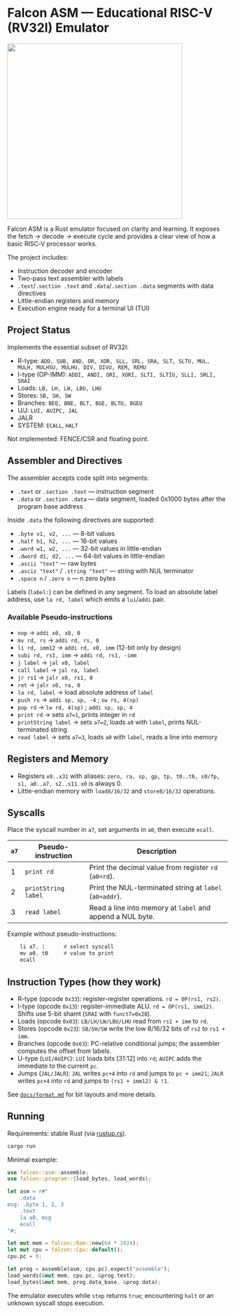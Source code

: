 # Falcon ASM — Educational RISC-V (RV32I) Emulator
<img src="https://github.com/user-attachments/assets/b0a9c716-3750-4aba-85f0-6957d2b510fc" height="400"/>

Falcon ASM is a Rust emulator focused on clarity and learning. It exposes the fetch -> decode -> execute cycle and provides a clear view of how a basic RISC‑V processor works.

The project includes:

- Instruction decoder and encoder
- Two-pass text assembler with labels
- `.text`/`.section .text` and `.data`/`.section .data` segments with data directives
- Little-endian registers and memory
- Execution engine ready for a terminal UI (TUI)

## Project Status

Implements the essential subset of RV32I:

- R-type: `ADD, SUB, AND, OR, XOR, SLL, SRL, SRA, SLT, SLTU, MUL, MULH, MULHSU, MULHU, DIV, DIVU, REM, REMU`
- I-type (OP-IMM): `ADDI, ANDI, ORI, XORI, SLTI, SLTIU, SLLI, SRLI, SRAI`
- Loads: `LB, LH, LW, LBU, LHU`
- Stores: `SB, SH, SW`
- Branches: `BEQ, BNE, BLT, BGE, BLTU, BGEU`
- U/J: `LUI, AUIPC, JAL`
- JALR
- SYSTEM: `ECALL`, `HALT`

Not implemented: FENCE/CSR and floating point.

## Assembler and Directives

The assembler accepts code split into segments:

- `.text` or `.section .text` — instruction segment
- `.data` or `.section .data` — data segment, loaded 0x1000 bytes after the program base address

Inside `.data` the following directives are supported:

- `.byte v1, v2, ...` — 8-bit values
- `.half h1, h2, ...` — 16-bit values
- `.word w1, w2, ...` — 32-bit values in little-endian
- `.dword d1, d2, ...` — 64-bit values in little-endian
- `.ascii "text"` — raw bytes
- `.asciz "text"` / `.string "text"` — string with NUL terminator
- `.space n` / `.zero n` — n zero bytes

Labels (`label:`) can be defined in any segment. To load an absolute label address, use `la rd, label` which emits a `lui`/`addi` pair.

### Available Pseudo-instructions

- `nop` -> `addi x0, x0, 0`
- `mv rd, rs` -> `addi rd, rs, 0`
- `li rd, imm12` -> `addi rd, x0, imm` (12-bit only by design)
- `subi rd, rs1, imm` -> `addi rd, rs1, -imm`
- `j label` -> `jal x0, label`
- `call label` -> `jal ra, label`
- `jr rs1` -> `jalr x0, rs1, 0`
- `ret` -> `jalr x0, ra, 0`
- `la rd, label` -> load absolute address of `label`
- `push rs` -> `addi sp, sp, -4` ; `sw rs, 4(sp)`
- `pop rd` -> `lw rd, 4(sp)` ; `addi sp, sp, 4`
- `print rd` -> sets `a7=1`, prints integer in `rd`
- `printString label` -> sets `a7=2`, loads `a0` with `label`, prints NUL-terminated string
- `read label` -> sets `a7=3`, loads `a0` with `label`, reads a line into memory

## Registers and Memory

- Registers `x0..x31` with aliases: `zero, ra, sp, gp, tp, t0..t6, s0/fp, s1, a0..a7, s2..s11`. `x0` is always 0.
- Little-endian memory with `load8/16/32` and `store8/16/32` operations.

## Syscalls

Place the syscall number in `a7`, set arguments in `a0`, then execute `ecall`.

| `a7` | Pseudo-instruction | Description |
|------|--------------------|-------------|
| 1 | `print rd` | Print the decimal value from register `rd` (`a0=rd`). |
| 2 | `printString label` | Print the NUL-terminated string at `label` (`a0=addr`). |
| 3 | `read label` | Read a line into memory at `label` and append a NUL byte. |

Example without pseudo-instructions:

```asm
    li a7, 1      # select syscall
    mv a0, t0     # value to print
    ecall
```

## Instruction Types (how they work)

- R-type (opcode `0x33`): register-register operations. `rd = OP(rs1, rs2)`.
- I-type (opcode `0x13`): register-immediate ALU. `rd = OP(rs1, imm12)`. Shifts use 5-bit shamt (`SRAI` with `funct7=0x20`).
- Loads (opcode `0x03`): `LB/LH/LW/LBU/LHU` read from `rs1 + imm` to `rd`.
- Stores (opcode `0x23`): `SB/SH/SW` write the low 8/16/32 bits of `rs2` to `rs1 + imm`.
- Branches (opcode `0x63`): PC-relative conditional jumps; the assembler computes the offset from labels.
- U-type (`LUI/AUIPC`): `LUI` loads bits [31:12] into `rd`; `AUIPC` adds the immediate to the current `pc`.
- Jumps (`JAL/JALR`): `JAL` writes `pc+4` into `rd` and jumps to `pc + imm21`; `JALR` writes `pc+4` into `rd` and jumps to `(rs1 + imm12) & !1`.

See [`docs/format.md`](format.md) for bit layouts and more details.

## Running

Requirements: stable Rust (via [rustup.rs](https://rustup.rs)).

```bash
cargo run
```

Minimal example:

```rust
use falcon::asm::assemble;
use falcon::program::{load_bytes, load_words};

let asm = r#"
    .data
msg: .byte 1, 2, 3
    .text
    la a0, msg
    ecall
"#;

let mut mem = falcon::Ram::new(64 * 1024);
let mut cpu = falcon::Cpu::default();
cpu.pc = 0;

let prog = assemble(asm, cpu.pc).expect("assemble");
load_words(&mut mem, cpu.pc, &prog.text);
load_bytes(&mut mem, prog.data_base, &prog.data);
```

The emulator executes while `step` returns `true`; encountering `halt` or an unknown syscall stops execution.

